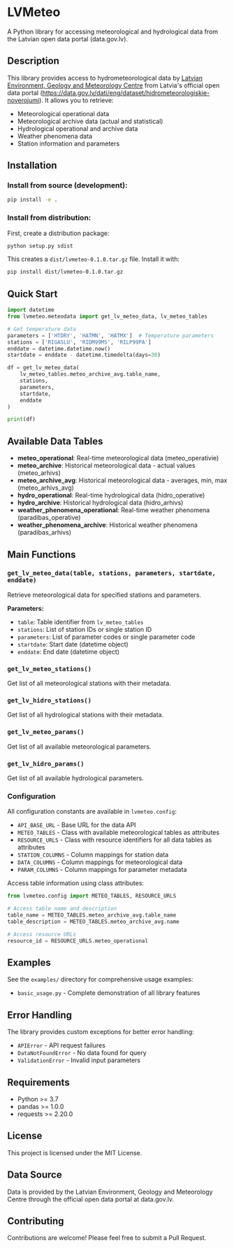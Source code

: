 # LVMeteo

A Python library for accessing meteorological and hydrological data from the Latvian open data portal (data.gov.lv).

## Description

This library provides  access to hydrometeorological data by [Latvian Environment, Geology and Meteorology Centre](https://videscentrs.lvgmc.lv/) from Latvia's official open data portal (https://data.gov.lv/dati/eng/dataset/hidrometeorologiskie-noverojumi). It allows you to retrieve:

- Meteorological operational data
- Meteorological archive data (actual and statistical)  
- Hydrological operational and archive data
- Weather phenomena data
- Station information and parameters

## Installation

### Install from source (development):

```bash
pip install -e .
```

### Install from distribution:

First, create a distribution package:

```bash
python setup.py sdist
```

This creates a `dist/lvmeteo-0.1.0.tar.gz` file. Install it with:

```bash
pip install dist/lvmeteo-0.1.0.tar.gz
```

## Quick Start

```python
import datetime
from lvmeteo.meteodata import get_lv_meteo_data, lv_meteo_tables

# Get temperature data 
parameters = ['HTDRY', 'HATMN', 'HATMX']  # Temperature parameters
stations = ['RIGASLU', 'RIDM99MS', 'RILP99PA']  
enddate = datetime.datetime.now()
startdate = enddate - datetime.timedelta(days=30)

df = get_lv_meteo_data(
    lv_meteo_tables.meteo_archive_avg.table_name,
    stations, 
    parameters,
    startdate, 
    enddate
)

print(df)
```

## Available Data Tables

- **meteo_operational**: Real-time meteorological data (meteo_operativie)
- **meteo_archive**: Historical meteorological data - actual values (meteo_arhivs)
- **meteo_archive_avg**: Historical meteorological data - averages, min, max (meteo_arhivs_avg)
- **hydro_operational**: Real-time hydrological data (hidro_operative)
- **hydro_archive**: Historical hydrological data (hidro_arhivs)
- **weather_phenomena_operational**: Real-time weather phenomena (paradibas_operative)
- **weather_phenomena_archive**: Historical weather phenomena (paradibas_arhivs)

## Main Functions

### `get_lv_meteo_data(table, stations, parameters, startdate, enddate)`

Retrieve meteorological data for specified stations and parameters.

**Parameters:**
- `table`: Table identifier from `lv_meteo_tables`
- `stations`: List of station IDs or single station ID
- `parameters`: List of parameter codes or single parameter code
- `startdate`: Start date (datetime object)
- `enddate`: End date (datetime object)

### `get_lv_meteo_stations()`

Get list of all meteorological stations with their metadata.

### `get_lv_hidro_stations()`

Get list of all hydrological stations with their metadata.

### `get_lv_meteo_params()`

Get list of all available meteorological parameters.

### `get_lv_hidro_params()`

Get list of all available hydrological parameters.

### Configuration

All configuration constants are available in `lvmeteo.config`:

- `API_BASE_URL` - Base URL for the data API
- `METEO_TABLES` - Class with available meteorological tables as attributes
- `RESOURCE_URLS` - Class with resource identifiers for all data tables as attributes
- `STATION_COLUMNS` - Column mappings for station data
- `DATA_COLUMNS` - Column mappings for meteorological data
- `PARAM_COLUMNS` - Column mappings for parameter metadata

Access table information using class attributes:
```python
from lvmeteo.config import METEO_TABLES, RESOURCE_URLS

# Access table name and description
table_name = METEO_TABLES.meteo_archive_avg.table_name
table_description = METEO_TABLES.meteo_archive_avg.name

# Access resource URLs
resource_id = RESOURCE_URLS.meteo_operational
```

## Examples

See the `examples/` directory for comprehensive usage examples:

- `basic_usage.py` - Complete demonstration of all library features

## Error Handling

The library provides custom exceptions for better error handling:

- `APIError` - API request failures
- `DataNotFoundError` - No data found for query
- `ValidationError` - Invalid input parameters


## Requirements

- Python >= 3.7
- pandas >= 1.0.0
- requests >= 2.20.0

## License

This project is licensed under the MIT License.

## Data Source

Data is provided by the Latvian Environment, Geology and Meteorology Centre through the official open data portal at data.gov.lv.

## Contributing

Contributions are welcome! Please feel free to submit a Pull Request.